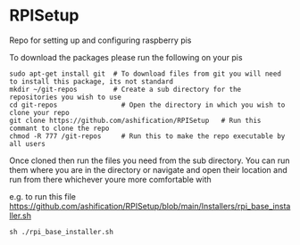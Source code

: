 # RPISetup
Repo for setting up and configuring raspberry pis 

To download the packages please run the following on your pis

    sudo apt-get install git  # To download files from git you will need to install this package, its not standard
    mkdir ~/git-repos         # Create a sub directory for the repositories you wish to use 
    cd git-repos				# Open the directory in which you wish to clone your repo
    git clone https://github.com/ashification/RPISetup   # Run this commant to clone the repo
    chmod -R 777 /git-repos     # Run this to make the repo executable by all users



Once cloned then run the files you need from the sub directory.
You can run them where you are in the directory or navigate and open their location and run from there whichever youre more comfortable with 


e.g. to run this file https://github.com/ashification/RPISetup/blob/main/Installers/rpi_base_installer.sh
    
    sh ./rpi_base_installer.sh
	
